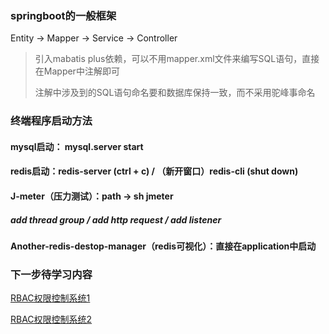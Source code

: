 ### springboot的一般框架

Entity -> Mapper -> Service -> Controller



> 引入mabatis plus依赖，可以不用mapper.xml文件来编写SQL语句，直接在Mapper中注解即可
>
> 注解中涉及到的SQL语句命名要和数据库保持一致，而不采用驼峰事命名



### 终端程序启动方法

#### mysql启动： mysql.server start

#### redis启动：redis-server (ctrl + c) / （新开窗口）redis-cli (shut down)

#### J-meter（压力测试）：path -> sh jmeter

##### 	add thread group / add http request / add listener

#### Another-redis-destop-manager（redis可视化）：直接在application中启动



### 下一步待学习内容

[RBAC权限控制系统1](https://www.bilibili.com/video/BV1vD421u7zU/?spm_id_from=333.788.player.switch&vd_source=c601dba09fcd5ed41170f2ff79a9a181&p=7)

[RBAC权限控制系统2](https://www.bilibili.com/video/BV1N4vLePEu9?spm_id_from=333.788.videopod.episodes&vd_source=c601dba09fcd5ed41170f2ff79a9a181&p=8)



